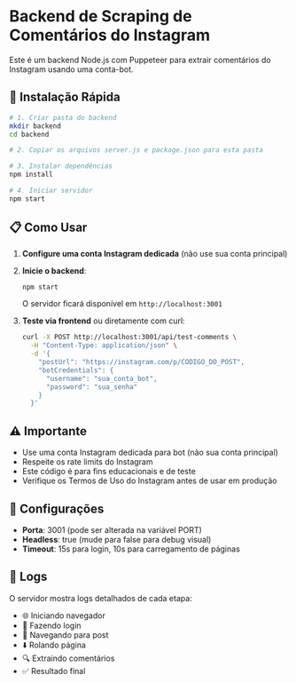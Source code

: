 
# Backend de Scraping de Comentários do Instagram

Este é um backend Node.js com Puppeteer para extrair comentários do Instagram usando uma conta-bot.

## 🚀 Instalação Rápida

```bash
# 1. Criar pasta do backend
mkdir backend
cd backend

# 2. Copiar os arquivos server.js e package.json para esta pasta

# 3. Instalar dependências
npm install

# 4. Iniciar servidor
npm start
```

## 📋 Como Usar

1. **Configure uma conta Instagram dedicada** (não use sua conta principal)

2. **Inicie o backend**:
   ```bash
   npm start
   ```
   O servidor ficará disponível em `http://localhost:3001`

3. **Teste via frontend** ou diretamente com curl:
   ```bash
   curl -X POST http://localhost:3001/api/test-comments \
     -H "Content-Type: application/json" \
     -d '{
       "postUrl": "https://instagram.com/p/CODIGO_DO_POST",
       "botCredentials": {
         "username": "sua_conta_bot",
         "password": "sua_senha"
       }
     }'
   ```

## ⚠️ Importante

- Use uma conta Instagram dedicada para bot (não sua conta principal)
- Respeite os rate limits do Instagram
- Este código é para fins educacionais e de teste
- Verifique os Termos de Uso do Instagram antes de usar em produção

## 🔧 Configurações

- **Porta**: 3001 (pode ser alterada na variável PORT)
- **Headless**: true (mude para false para debug visual)
- **Timeout**: 15s para login, 10s para carregamento de páginas

## 📝 Logs

O servidor mostra logs detalhados de cada etapa:
- 🌐 Iniciando navegador
- 🔐 Fazendo login
- 📱 Navegando para post
- ⬇️ Rolando página
- 🔍 Extraindo comentários
- ✅ Resultado final
